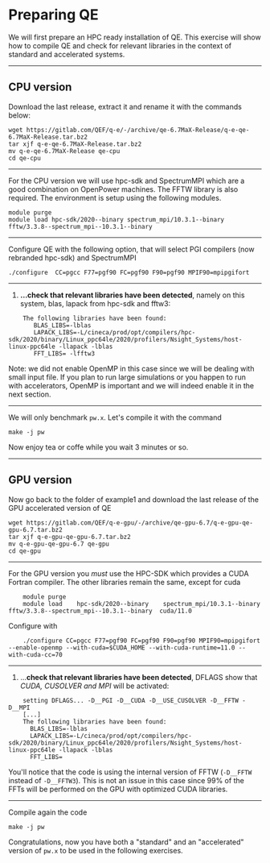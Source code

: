 # Preparing QE

We will first prepare an HPC ready installation of QE. This exercise will show how to compile QE and check for relevant libraries in the context of standard and accelerated systems.

------

## CPU version

Download the last release, extract it and rename it with the commands below:

~~~~~{.bash}
wget https://gitlab.com/QEF/q-e/-/archive/qe-6.7MaX-Release/q-e-qe-6.7MaX-Release.tar.bz2
tar xjf q-e-qe-6.7MaX-Release.tar.bz2
mv q-e-qe-6.7MaX-Release qe-cpu
cd qe-cpu
~~~~~

----

For the CPU version we will use hpc-sdk and SpectrumMPI which are a good combination on OpenPower machines.
The FFTW library is also required. The environment is setup using the following modules. 

~~~~~{.bash}
module purge
module load hpc-sdk/2020--binary spectrum_mpi/10.3.1--binary fftw/3.3.8--spectrum_mpi--10.3.1--binary  
~~~~~

---

Configure QE with the following option, that will select PGI compilers (now rebranded hpc-sdk) and SpectrumMPI

~~~~~{.bash}
./configure  CC=pgcc F77=pgf90 FC=pgf90 F90=pgf90 MPIF90=mpipgifort
~~~~~

---

1. **...check that relevant libraries have been detected**, namely on this system, blas, lapack from hpc-sdk and fftw3:

~~~~~{.bash}
    The following libraries have been found:
       BLAS_LIBS=-lblas 
       LAPACK_LIBS=-L/cineca/prod/opt/compilers/hpc-sdk/2020/binary/Linux_ppc64le/2020/profilers/Nsight_Systems/host-linux-ppc64le -llapack -lblas 
       FFT_LIBS= -lfftw3 
~~~~~

Note: we did not enable OpenMP in this case since we will be dealing with small input file.
If you plan to run large simulations or you happen to run with accelerators, OpenMP is important and we will indeed enable it in the next section.

---

We will only benchmark `pw.x`. Let's compile it with the command

    make -j pw

Now enjoy tea or coffe while you wait 3 minutes or so.

---

## GPU version

Now go back to the folder of example1 and download the last release of the GPU accelerated version of QE

~~~~~{.bash}
wget https://gitlab.com/QEF/q-e-gpu/-/archive/qe-gpu-6.7/q-e-gpu-qe-gpu-6.7.tar.bz2
tar xjf q-e-gpu-qe-gpu-6.7.tar.bz2
mv q-e-gpu-qe-gpu-6.7 qe-gpu
cd qe-gpu
~~~~~

---

For the GPU version you _must_ use the HPC-SDK which provides a CUDA Fortran compiler. The other libraries remain the same,
except for cuda

~~~~~{.bash}
    module purge
    module load    hpc-sdk/2020--binary    spectrum_mpi/10.3.1--binary   fftw/3.3.8--spectrum_mpi--10.3.1--binary  cuda/11.0
~~~~~

Configure with

~~~~~{.bash}
    ./configure CC=pgcc F77=pgf90 FC=pgf90 F90=pgf90 MPIF90=mpipgifort --enable-openmp --with-cuda=$CUDA_HOME --with-cuda-runtime=11.0 --with-cuda-cc=70 
~~~~~

---

1. ...**check that relevant libraries have been detected**, DFLAGS show that *CUDA, CUSOLVER and MPI* will be activated:

~~~~~{.bash}
    setting DFLAGS... -D__PGI -D__CUDA -D__USE_CUSOLVER -D__FFTW -D__MPI
    [...]
    The following libraries have been found:
      BLAS_LIBS=-lblas 
      LAPACK_LIBS=-L/cineca/prod/opt/compilers/hpc-sdk/2020/binary/Linux_ppc64le/2020/profilers/Nsight_Systems/host-linux-ppc64le -llapack -lblas 
      FFT_LIBS=
~~~~~

You'll notice that the code is using the internal version of FFTW (`-D__FFTW` instead of `-D__FFTW3`).
This is not an issue in this case since 99% of the FFTs will be performed on the GPU with optimized CUDA libraries.

---


Compile again the code

    make -j pw

Congratulations, now you have both a "standard" and an "accelerated" version of `pw.x` to be used in the following exercises.








